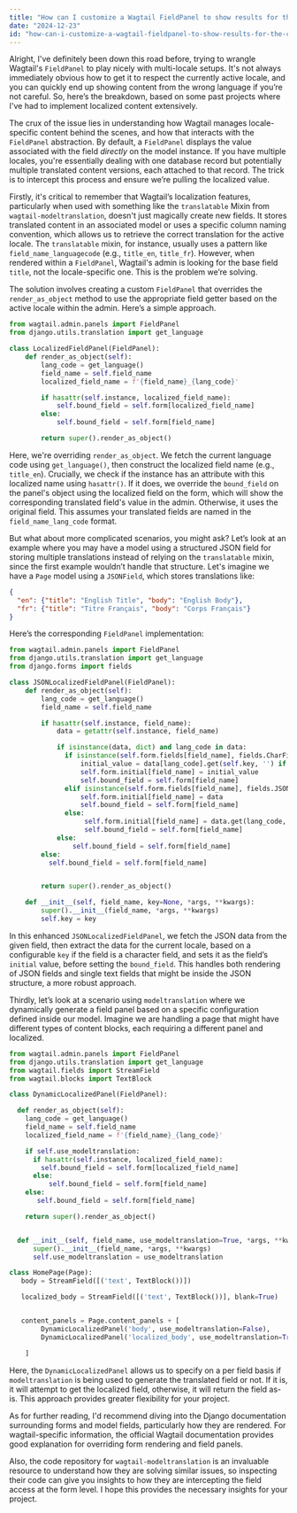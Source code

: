 ```yaml
---
title: "How can I customize a Wagtail FieldPanel to show results for the current Locale?"
date: "2024-12-23"
id: "how-can-i-customize-a-wagtail-fieldpanel-to-show-results-for-the-current-locale"
---
```


Alright,  I've definitely been down this road before, trying to wrangle Wagtail's `FieldPanel` to play nicely with multi-locale setups. It's not always immediately obvious how to get it to respect the currently active locale, and you can quickly end up showing content from the wrong language if you’re not careful. So, here’s the breakdown, based on some past projects where I've had to implement localized content extensively.

The crux of the issue lies in understanding how Wagtail manages locale-specific content behind the scenes, and how that interacts with the `FieldPanel` abstraction. By default, a `FieldPanel` displays the value associated with the field *directly* on the model instance. If you have multiple locales, you're essentially dealing with one database record but potentially multiple translated content versions, each attached to that record. The trick is to intercept this process and ensure we’re pulling the localized value.

Firstly, it's critical to remember that Wagtail’s localization features, particularly when used with something like the `translatable` Mixin from `wagtail-modeltranslation`, doesn't just magically create new fields. It stores translated content in an associated model or uses a specific column naming convention, which allows us to retrieve the correct translation for the active locale. The `translatable` mixin, for instance, usually uses a pattern like `field_name_languagecode` (e.g., `title_en`, `title_fr`). However, when rendered within a `FieldPanel`, Wagtail's admin is looking for the base field `title`, not the locale-specific one. This is the problem we’re solving.

The solution involves creating a custom `FieldPanel` that overrides the `render_as_object` method to use the appropriate field getter based on the active locale within the admin. Here’s a simple approach.

```python
from wagtail.admin.panels import FieldPanel
from django.utils.translation import get_language

class LocalizedFieldPanel(FieldPanel):
    def render_as_object(self):
        lang_code = get_language()
        field_name = self.field_name
        localized_field_name = f'{field_name}_{lang_code}'

        if hasattr(self.instance, localized_field_name):
            self.bound_field = self.form[localized_field_name]
        else:
            self.bound_field = self.form[field_name]

        return super().render_as_object()
```

Here, we're overriding `render_as_object`. We fetch the current language code using `get_language()`, then construct the localized field name (e.g., `title_en`). Crucially, we check if the instance has an attribute with this localized name using `hasattr()`. If it does, we override the `bound_field` on the panel's object using the localized field on the form, which will show the corresponding translated field's value in the admin. Otherwise, it uses the original field. This assumes your translated fields are named in the `field_name_lang_code` format.

But what about more complicated scenarios, you might ask? Let’s look at an example where you may have a model using a structured JSON field for storing multiple translations instead of relying on the `translatable` mixin, since the first example wouldn’t handle that structure. Let's imagine we have a `Page` model using a `JSONField`, which stores translations like:

```json
{
  "en": {"title": "English Title", "body": "English Body"},
  "fr": {"title": "Titre Français", "body": "Corps Français"}
}
```

Here’s the corresponding `FieldPanel` implementation:

```python
from wagtail.admin.panels import FieldPanel
from django.utils.translation import get_language
from django.forms import fields

class JSONLocalizedFieldPanel(FieldPanel):
    def render_as_object(self):
        lang_code = get_language()
        field_name = self.field_name

        if hasattr(self.instance, field_name):
            data = getattr(self.instance, field_name)

            if isinstance(data, dict) and lang_code in data:
              if isinstance(self.form.fields[field_name], fields.CharField):
                  initial_value = data[lang_code].get(self.key, '') if isinstance(data[lang_code], dict) else ''
                  self.form.initial[field_name] = initial_value
                  self.bound_field = self.form[field_name]
              elif isinstance(self.form.fields[field_name], fields.JSONField):
                  self.form.initial[field_name] = data
                  self.bound_field = self.form[field_name]
              else:
                   self.form.initial[field_name] = data.get(lang_code, None)
                   self.bound_field = self.form[field_name]
            else:
                self.bound_field = self.form[field_name]
        else:
          self.bound_field = self.form[field_name]


        return super().render_as_object()

    def __init__(self, field_name, key=None, *args, **kwargs):
        super().__init__(field_name, *args, **kwargs)
        self.key = key
```

In this enhanced `JSONLocalizedFieldPanel`, we fetch the JSON data from the given field, then extract the data for the current locale, based on a configurable `key` if the field is a character field, and sets it as the field’s `initial` value, before setting the `bound_field`. This handles both rendering of JSON fields and single text fields that might be inside the JSON structure, a more robust approach.

Thirdly, let’s look at a scenario using `modeltranslation` where we dynamically generate a field panel based on a specific configuration defined inside our model. Imagine we are handling a page that might have different types of content blocks, each requiring a different panel and localized.

```python
from wagtail.admin.panels import FieldPanel
from django.utils.translation import get_language
from wagtail.fields import StreamField
from wagtail.blocks import TextBlock

class DynamicLocalizedPanel(FieldPanel):

  def render_as_object(self):
    lang_code = get_language()
    field_name = self.field_name
    localized_field_name = f'{field_name}_{lang_code}'

    if self.use_modeltranslation:
      if hasattr(self.instance, localized_field_name):
        self.bound_field = self.form[localized_field_name]
      else:
          self.bound_field = self.form[field_name]
    else:
       self.bound_field = self.form[field_name]

    return super().render_as_object()


  def __init__(self, field_name, use_modeltranslation=True, *args, **kwargs):
      super().__init__(field_name, *args, **kwargs)
      self.use_modeltranslation = use_modeltranslation

class HomePage(Page):
   body = StreamField([('text', TextBlock())])

   localized_body = StreamField([('text', TextBlock())], blank=True)


   content_panels = Page.content_panels + [
        DynamicLocalizedPanel('body', use_modeltranslation=False),
        DynamicLocalizedPanel('localized_body', use_modeltranslation=True)

    ]


```

Here, the `DynamicLocalizedPanel` allows us to specify on a per field basis if `modeltranslation` is being used to generate the translated field or not. If it is, it will attempt to get the localized field, otherwise, it will return the field as-is. This approach provides greater flexibility for your project.

As for further reading, I'd recommend diving into the Django documentation surrounding forms and model fields, particularly how they are rendered. For wagtail-specific information, the official Wagtail documentation provides good explanation for overriding form rendering and field panels.

Also, the code repository for `wagtail-modeltranslation` is an invaluable resource to understand how they are solving similar issues, so inspecting their code can give you insights to how they are intercepting the field access at the form level. I hope this provides the necessary insights for your project.
